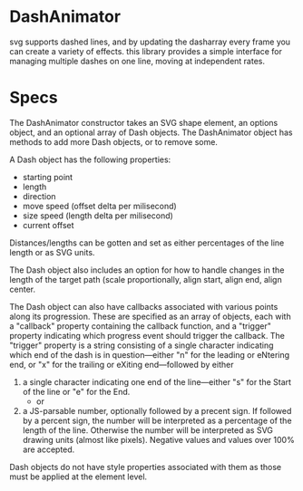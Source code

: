 # DashAnimator
svg supports dashed lines, and by updating the dasharray every frame you can create a variety of effects. this library provides a simple interface for managing multiple dashes on one line, moving at independent rates.

# Specs
The DashAnimator constructor takes an SVG shape element, an options object, and an optional array of Dash objects. The DashAnimator object has methods to add more Dash objects, or to remove some.

A Dash object has the following properties:

- starting point
- length
- direction
- move speed (offset delta per milisecond)
- size speed (length delta per milisecond)
- current offset

Distances/lengths can be gotten and set as either percentages of the line length or as SVG units.

The Dash object also includes an option for how to handle changes in the length of the target path (scale proportionally, align start, align end, align center.

The Dash object can also have callbacks associated with various points along its progression. These are specified as an array of objects, each with a "callback" property containing the callback function, and a "trigger" property indicating which progress event should trigger the callback.
The "trigger" property is a string consisting of a single character indicating which end of the dash is in question—either "n" for the leading or eNtering end, or "x" for the trailing or eXiting end—followed by either
1) a single character indicating one end of the line—either "s" for the Start of the line or "e" for the End.
	- or
2) a JS-parsable number, optionally followed by a precent sign. If followed by a percent sign, the number will be interpreted as a percentage of the length of the line. Otherwise the number will be interpreted as SVG drawing units (almost like pixels). Negative values and values over 100% are accepted.

Dash objects do not have style properties associated with them as those must be applied at the element level.
